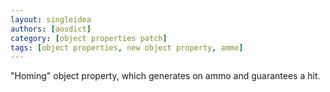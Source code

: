 ```yaml
---
layout: singleidea
authors: [aosdict]
category: [object properties patch]
tags: [object properties, new object property, ammo]
---
```

"Homing" object property, which generates on ammo and guarantees a hit.
